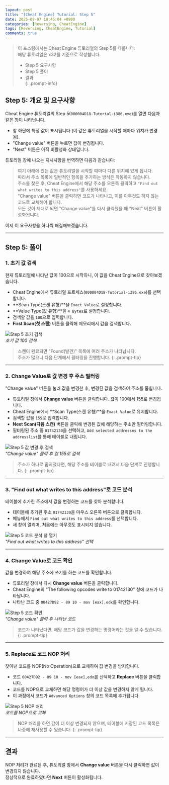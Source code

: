 ```yaml
---
layout: post
title: "[Cheat Engine] Tutorial: Step 5"
date: 2025-08-07 18:45:04 +0900
categories: [Reversing, CheatEngine]
tags: [Reversing, CheatEngine, Tutorial]
comments: true
---
```


> 이 포스팅에서는 Cheat Engine 튜토리얼의 Step 5를 다룹니다: <br> 해당 튜토리얼은 x32를 기준으로 작성합니다.
>  
> - Step 5 요구사항  
> - Step 5 풀이  
> - 결과  
{: .prompt-info}

## Step 5: 개요 및 요구사항
Cheat Engine 튜토리얼의 Step 5(`000004D18-Tutorial-i386.exe`)를 열면 다음과 같은 창이 나타납니다.

- 창 하단에 특정 값이 표시됩니다 (이 값은 튜토리얼을 시작할 때마다 위치가 변경됨).
- "Change value" 버튼을 누르면 값이 변경됩니다.
- "Next" 버튼은 아직 비활성화 상태입니다.

튜토리얼 창에 나오는 지시사항을 번역하면 다음과 같습니다:

> 여기 아래에 있는 값은 튜토리얼을 시작할 때마다 다른 위치에 있게 됩니다.<br>따라서 주소 목록에 일반적인 항목을 추가하는 방식은 작동하지 않습니다.  
> 주소를 찾은 후, Cheat Engine에서 해당 주소를 오른쪽 클릭하고 `"Find out what writes to this address"`를 사용하세요.  
> "Change value" 버튼을 클릭하면 코드가 나타나고, 이를 아무것도 하지 않는 코드로 교체해야 합니다.  
> 모든 것이 제대로 되면 "Change value"를 다시 클릭했을 때 "Next" 버튼이 활성화됩니다.

이제 이 요구사항을 하나씩 해결해보겠습니다.

---

## Step 5: 풀이

### 1. 초기 값 검색
현재 튜토리얼에 나타난 값이 100으로 시작하니, 이 값을 Cheat Engine으로 찾아보겠습니다.

- Cheat Engine에서 튜토리얼 프로세스(`000004D18-Tutorial-i386.exe`)를 선택합니다.
- **Scan Type(스캔 유형)**을 `Exact Value`로 설정합니다.
- **Value Type(값 유형)**을 `4 Bytes`로 설정합니다.
- 검색할 값을 `100`으로 입력합니다.
- **First Scan(첫 스캔)** 버튼을 클릭해 메모리에서 값을 검색합니다.

![Step 5 초기 검색](assets/img/CheatEngine/Step5/1.png)  
*초기 값 100 검색*

> 스캔이 완료되면 "Found(발견)" 목록에 여러 주소가 나타납니다. <br> 주소가 많으니 다음 단계에서 필터링을 진행합니다.
{: .prompt-tip}
---

### 2. Change Value로 값 변경 후 주소 필터링
"Change value" 버튼을 눌러 값을 변경한 후, 변경된 값을 검색하여 주소를 좁힙니다.

- 튜토리얼 창에서 **Change value** 버튼을 클릭합니다. 값이 100에서 155로 변경됩니다.
- Cheat Engine에서 **Scan Type(스캔 유형)**을 `Exact Value`로 유지합니다.
- 검색할 값을 `155`로 입력합니다.
- **Next Scan(다음 스캔)** 버튼을 클릭해 변경된 값에 해당하는 주소만 필터링합니다.
- 필터링된 주소 중 `01742130`을 선택하고, `Add selected addresses to the addresslist`를 통해 테이블로 내립니다.

![Step 5 값 변경 후 검색](assets/img/CheatEngine/Step5/2.png)  
*"Change value" 클릭 후 값 155로 검색*

> 주소가 하나로 좁혀졌다면, 해당 주소를 테이블로 내려서 다음 단계로 진행합니다.
{: .prompt-tip}
---

### 3. "Find out what writes to this address"로 코드 분석
테이블에 추가한 주소에서 값을 변경하는 코드를 찾아 분석합니다.

- 테이블에 추가된 주소 `01742130`을 마우스 오른쪽 버튼으로 클릭합니다.
- 메뉴에서 `Find out what writes to this address`를 선택합니다.
- 새 창이 열리며, 처음에는 아무것도 표시되지 않습니다.

![Step 5 코드 분석 창 열기](assets/img/CheatEngine/Step5/3.png)  
*"Find out what writes to this address" 선택*

---

### 4. Change Value로 코드 확인
값을 변경하여 해당 주소에 쓰기를 하는 코드를 확인합니다.

- 튜토리얼 창에서 다시 **Change value** 버튼을 클릭합니다.
- Cheat Engine의 "The following opcodes write to 01742130" 창에 코드가 나타납니다.
- 나타난 코드 중 `00427D92 - 89 10 - mov [eax],edx`를 확인합니다.

![Step 5 코드 확인](assets/img/CheatEngine/Step5/4.png)  
*"Change value" 클릭 후 나타난 코드*

> 코드가 나타났다면, 해당 코드가 값을 변경하는 명령어라는 것을 알 수 있습니다.
{: .prompt-tip}
---

### 5. Replace로 코드 NOP 처리
찾아낸 코드를 NOP(No Operation)으로 교체하여 값 변경을 방지합니다.

- 코드 `00427D92 - 89 10 - mov [eax],edx`를 선택하고 **Replace** 버튼을 클릭합니다.
- 코드를 NOP으로 교체하면 해당 명령어가 더 이상 값을 변경하지 않게 됩니다.
- 이 과정에서 코드가 `Advanced Options` 창의 코드 목록에 추가됩니다.

![Step 5 NOP 처리](assets/img/CheatEngine/Step5/5.png)  
*코드를 NOP으로 교체*

> NOP 처리를 하면 값이 더 이상 변경되지 않으며, 테이블에 저장된 코드 목록은 나중에 재사용할 수 있습니다.
{: .prompt-tip}
---

## 결과
NOP 처리가 완료된 후, 튜토리얼 창에서 **Change value** 버튼을 다시 클릭하면 값이 변경되지 않습니다.<br>
정상적으로 완료하였다면 **Next** 버튼이 활성화됩니다.